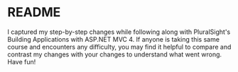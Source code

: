 # README #

I captured my step-by-step changes while following along with PluralSight's Building Applications with ASP.NET MVC 4.  If anyone is taking this same course and encounters any difficulty, you may find it helpful to compare and contrast my changes with your changes to understand what went wrong.  Have fun!